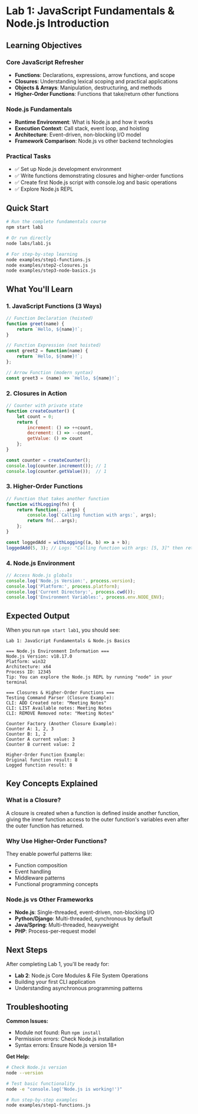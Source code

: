 # Lab 1: JavaScript Fundamentals & Node.js Introduction

## Learning Objectives

### Core JavaScript Refresher
- **Functions**: Declarations, expressions, arrow functions, and scope
- **Closures**: Understanding lexical scoping and practical applications
- **Objects & Arrays**: Manipulation, destructuring, and methods
- **Higher-Order Functions**: Functions that take/return other functions

### Node.js Fundamentals
- **Runtime Environment**: What is Node.js and how it works
- **Execution Context**: Call stack, event loop, and hoisting
- **Architecture**: Event-driven, non-blocking I/O model
- **Framework Comparison**: Node.js vs other backend technologies

### Practical Tasks
- ✅ Set up Node.js development environment
- ✅ Write functions demonstrating closures and higher-order functions
- ✅ Create first Node.js script with console.log and basic operations
- ✅ Explore Node.js REPL

## Quick Start

```bash
# Run the complete fundamentals course
npm start lab1

# Or run directly
node labs/lab1.js

# For step-by-step learning
node examples/step1-functions.js
node examples/step2-closures.js
node examples/step3-node-basics.js
```

## What You'll Learn

### 1. JavaScript Functions (3 Ways)
```javascript
// Function Declaration (hoisted)
function greet(name) {
    return `Hello, ${name}!`;
}

// Function Expression (not hoisted)
const greet2 = function(name) {
    return `Hello, ${name}!`;
};

// Arrow Function (modern syntax)
const greet3 = (name) => `Hello, ${name}!`;
```

### 2. Closures in Action
```javascript
// Counter with private state
function createCounter() {
    let count = 0;
    return {
        increment: () => ++count,
        decrement: () => --count,
        getValue: () => count
    };
}

const counter = createCounter();
console.log(counter.increment()); // 1
console.log(counter.getValue());  // 1
```

### 3. Higher-Order Functions
```javascript
// Function that takes another function
function withLogging(fn) {
    return function(...args) {
        console.log(`Calling function with args:`, args);
        return fn(...args);
    };
}

const loggedAdd = withLogging((a, b) => a + b);
loggedAdd(5, 3); // Logs: "Calling function with args: [5, 3]" then returns 8
```

### 4. Node.js Environment
```javascript
// Access Node.js globals
console.log('Node.js Version:', process.version);
console.log('Platform:', process.platform);
console.log('Current Directory:', process.cwd());
console.log('Environment Variables:', process.env.NODE_ENV);
```

## Expected Output

When you run `npm start lab1`, you should see:

```
Lab 1: JavaScript Fundamentals & Node.js Basics

=== Node.js Environment Information ===
Node.js Version: v18.17.0
Platform: win32
Architecture: x64
Process ID: 12345
Tip: You can explore the Node.js REPL by running "node" in your terminal

=== Closures & Higher-Order Functions ===
Testing Command Parser (Closure Example):
CLI: ADD Created note: "Meeting Notes"
CLI: LIST Available notes: Meeting Notes
CLI: REMOVE Removed note: "Meeting Notes"

Counter Factory (Another Closure Example):
Counter A: 1, 2, 3
Counter B: 1, 2
Counter A current value: 3
Counter B current value: 2

Higher-Order Function Example:
Original function result: 8
Logged function result: 8
```

## Key Concepts Explained

### What is a Closure?
A closure is created when a function is defined inside another function, giving the inner function access to the outer function's variables even after the outer function has returned.

### Why Use Higher-Order Functions?
They enable powerful patterns like:
- Function composition
- Event handling
- Middleware patterns
- Functional programming concepts

### Node.js vs Other Frameworks
- **Node.js**: Single-threaded, event-driven, non-blocking I/O
- **Python/Django**: Multi-threaded, synchronous by default
- **Java/Spring**: Multi-threaded, heavyweight
- **PHP**: Process-per-request model

## Next Steps

After completing Lab 1, you'll be ready for:
- **Lab 2**: Node.js Core Modules & File System Operations
- Building your first CLI application
- Understanding asynchronous programming patterns

## Troubleshooting

**Common Issues:**
- Module not found: Run `npm install`
- Permission errors: Check Node.js installation
- Syntax errors: Ensure Node.js version 18+

**Get Help:**
```bash
# Check Node.js version
node --version

# Test basic functionality
node -e "console.log('Node.js is working!')"

# Run step-by-step examples
node examples/step1-functions.js
```
